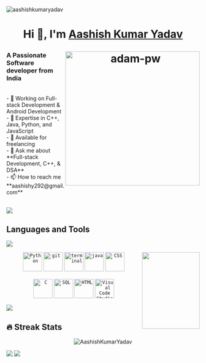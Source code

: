 <p align="left"> <img src="https://komarev.com/ghpvc/?username=aashishkumaryadav&label=Profile%20views&color=0e75b6&style=flat" alt="aashishkumaryadav" /> </p>
<h1 align="center">Hi 👋, I'm <a href="https://aashishkumaryadav.github.io/DigitalCArd/" target="blank">Aashish Kumar Yadav</a>
<p><img align="right" src="https://github.com/Adam-pw/Adam-pw/blob/main/animation_500_kxa883sd.gif" alt="adam-pw" width="350px" align="right" /></p></h1>
<h3 font-weight: "bold">A Passionate Software developer from India</h3>
<p align="left">
	<br/>
- 🔭 Working on Full-stack Development & Android Development<br/>
- 🌱 Expertise in C++, Java, Python, and JavaScript<br/>
- 🤝 Available for freelancing<br/>
- 💬 Ask me about **Full-stack Development, C++, & DSA**<br/>
- 📫 How to reach me **aashishy292@gmail.com** <br/>
<!-- -📄 Know about my experiences <a href="">Resume</a><br/>/ -->
</p>
<br/>
<img src="https://user-images.githubusercontent.com/73097560/115834477-dbab4500-a447-11eb-908a-139a6edaec5c.gif"></a>

## Languages and Tools 

<p>
	<p align="left" height="100">
<a height="200" href="https://github.com/aashishkumaryadav/readme-typing-svg"><img margin-top="500px" src="https://readme-typing-svg.herokuapp.com?lines=Eat;Code;Sleep;Repeat&width=75&height=45"></a></p>
<img align='right' src="https://media.giphy.com/media/TEnXkcsHrP4YedChhA/giphy.gif" width="150" height="200" frameBorder="0" class="giphy-embed" allowFullScreen></img>
<p align="center" margin="0" >
  <code><img height="50" width="50" src="https://raw.githubusercontent.com/UjwalKandi/UjwalKandi/changes-to-readme/svg/python-5.svg" alt="Python"></code>
  <code><img height="50" width="50" src="https://raw.githubusercontent.com/UjwalKandi/UjwalKandi/changes-to-readme/svg/git-icon.svg" alt="git"></code>
  <code><img height="50" width="50" src="https://raw.githubusercontent.com/UjwalKandi/UjwalKandi/changes-to-readme/svg/terminal-1.svg" alt="terminal"></code>
  <code><img height="50" width="50" src="https://raw.githubusercontent.com/UjwalKandi/UjwalKandi/changes-to-readme/svg/java-4.svg" alt="java"></code>
  <code><img height="50" width="50" src="https://raw.githubusercontent.com/UjwalKandi/UjwalKandi/changes-to-readme/svg/css-3.svg" alt="CSS"></code>
	<br/><br/>
  <code><img height="50" width="50" src="https://raw.githubusercontent.com/UjwalKandi/UjwalKandi/changes-to-readme/svg/c-2975.svg" alt="C"></code>
  <code><img height="50" width="50" src="https://raw.githubusercontent.com/UjwalKandi/UjwalKandi/changes-to-readme/svg/sql.png" alt="SQL"></code>
  <code><img height="50" width="50" src="https://raw.githubusercontent.com/UjwalKandi/UjwalKandi/changes-to-readme/svg/html-5.svg" alt="HTML"></code>
  <code><img height="50" width="50" src="https://raw.githubusercontent.com/UjwalKandi/UjwalKandi/changes-to-readme/svg/visual-studio-code-1.svg" alt="Visual Code Studio"></code>
</p>
</p>

<img src="https://user-images.githubusercontent.com/73097560/115834477-dbab4500-a447-11eb-908a-139a6edaec5c.gif"></a>

## 🔥 Streak Stats
<p align="center"><img src="https://github-readme-streak-stats.herokuapp.com/?user=AashishKumarYadav&theme=algolia" alt="AashishKumarYadav"/></p>
<img src="https://user-images.githubusercontent.com/73097560/115834477-dbab4500-a447-11eb-908a-139a6edaec5c.gif"></a>


<!--
## Just a Snake 🐍 Eating away my Contributions...😭
![snake gif](https://raw.githubusercontent.com/AashishKumarYadav/AashishKumarYadav/output/github-contribution-grid-snake.svg)<a href="https://www.youtube.com/watch?v=dQw4w9WgXcQ"> </a>-->
<img src="https://user-images.githubusercontent.com/73097560/115834477-dbab4500-a447-11eb-908a-139a6edaec5c.gif">
